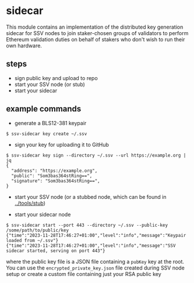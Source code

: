 # sidecar

This module contains an implementation of the distributed key generation sidecar for SSV nodes to join staker-chosen groups of validators to perform Ethereum validation duties on behalf of stakers who don't wish to run their own hardware.


## steps
- sign public key and upload to repo
- start your SSV node (or stub)
- start your sidecar


## example commands
- generate a BLS12-381 keypair
```shell
$ ssv-sidecar key create ~/.ssv
```

- sign your key for uploading it to GitHub
```shell
$ ssv-sidecar key sign --directory ~/.ssv --url https://example.org | jq
{
  "address": "https://example.org",
  "public": "Som3bas364stRing==",
  "signature": "Som3bas364stRing==",
}
```

- start your SSV node (or a stubbed node, which can be found in [../tools/stub](../tools/stub))

- start your sidecar node
```shell
$ ssv-sidecar start --port 443 --directory ~/.ssv --public-key /some/path/to/public/key
{"time":"2023-11-28T17:46:27+01:00","level":"info","message":"Keypair loaded from ~/.ssv"}
{"time":"2023-11-28T17:46:27+01:00","level":"info","message":"SSV sidecar started, serving on port 443"}
```
where the public key file is a JSON file containing a `pubKey` key at the root. You can use the `encrypted_private_key.json` file created during SSV node setup or create a custom file containing just your RSA public key